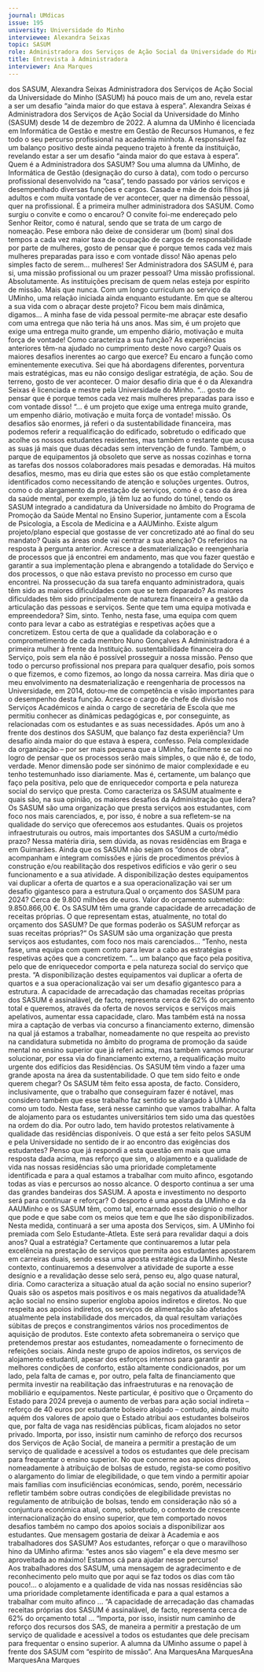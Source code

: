 ```yaml
---
journal: UMdicas 
issue: 195
university: Universidade do Minho
interviewee: Alexandra Seixas
topic: SASUM
role: Administradora dos Serviços de Ação Social da Universidade do Minho (SASUM)
title: Entrevista à Administradora 
interviewer: Ana Marques
---
```


dos SASUM, Alexandra Seixas
Administradora dos Serviços de Ação Social da Universidade do Minho (SASUM) há pouco 
mais de um ano, revela estar a ser um desafio “ainda maior do que estava à espera”.
Alexandra Seixas é Administradora dos 
Serviços de Ação Social da Universidade 
do Minho (SASUM) desde 14 de 
dezembro de 2022.  A alumna da UMinho 
é licenciada em Informática de Gestão e 
mestre em Gestão de Recursos Humanos, 
e fez todo o seu percurso profissional na 
academia minhota. A responsável faz um 
balanço positivo deste ainda pequeno 
trajeto à frente da instituição, revelando 
estar a ser um desafio “ainda maior do 
que estava à espera”.
Quem é a Administradora dos SASUM?
Sou uma alumna da UMinho, de 
Informática de Gestão (designação 
do curso à data), com todo o percurso 
profissional desenvolvido na “casa”, 
tendo passado por vários serviços e 
desempenhado diversas funções e cargos. 
Casada e mãe de dois filhos já adultos 
e com muita vontade de ver acontecer, 
quer na dimensão pessoal, quer na 
profissional.
É a primeira mulher administradora dos 
SASUM. Como surgiu o convite e como 
o encarou?
O convite foi-me endereçado pelo Senhor 
Reitor, como é natural, sendo que se trata 
de um cargo de nomeação. Pese embora 
não deixe de considerar um (bom) sinal 
dos tempos a cada vez maior taxa de 
ocupação de cargos de responsabilidade por parte de mulheres, gosto de pensar 
que é porque temos cada vez mais 
mulheres preparadas para isso e com 
vontade disso! Não apenas pelo simples 
facto de serem... mulheres!
Ser Administradora dos SASUM é, para 
si, uma missão profissional ou um prazer 
pessoal?
Uma missão profissional. Absolutamente. 
As instituições precisam de quem nelas 
esteja por espírito de missão. Mais que 
nunca.
Com um longo curriculum ao serviço 
da UMinho, uma relação iniciada ainda enquanto estudante. Em que se alterou 
a sua vida com o abraçar deste projeto?
Ficou bem mais dinâmica, digamos… A 
minha fase de vida pessoal permite-me 
abraçar este desafio com uma entrega que não teria há uns anos. Mas sim, é 
um projeto que exige uma entrega muito 
grande, um empenho diário, motivação e 
muita força de vontade!
Como caracteriza a sua função? As 
experiências anteriores têm-na ajudado 
no cumprimento deste novo cargo? 
Quais os maiores desafios inerentes ao 
cargo que exerce? 
Eu encaro a função como eminentemente 
executiva. Sei que há abordagens 
diferentes, porventura mais estratégicas, 
mas eu não consigo desligar estratégia, 
de ação. Sou de terreno, gosto de ver 
acontecer. O maior desafio diria que é o da Alexandra Seixas é licenciada e mestre pela Universidade do Minho. 
“... gosto de pensar que 
é porque temos cada vez 
mais mulheres preparadas 
para isso e com vontade 
disso! “... é um projeto que 
exige uma entrega muito 
grande, um empenho diário, 
motivação e muita força de 
vontade!
missão. Os desafios são enormes, já 
referi o da sustentabilidade financeira, 
mas podemos referir a requalificação 
do edificado, sobretudo o edificado que 
acolhe os nossos estudantes residentes, 
mas também o restante que acusa as 
suas já mais que duas décadas sem 
intervenção de fundo. Também, o parque 
de equipamentos já obsoleto que serve 
as nossas cozinhas e torna as tarefas 
dos nossos colaboradores mais pesadas 
e demoradas. Há muitos desafios, 
mesmo, mas eu diria que estes são os 
que estão completamente identificados 
como necessitando de atenção e soluções 
urgentes. Outros, como o do alargamento 
da prestação de serviços, como é o caso da 
área da saúde mental, por exemplo, já têm 
luz ao fundo do túnel, tendo os SASUM 
integrado a candidatura da Universidade 
no âmbito do Programa de Promoção 
da Saúde Mental no Ensino Superior, 
juntamente com a Escola de Psicologia, 
a Escola de Medicina e a AAUMinho.
Existe algum projeto/plano especial que 
gostasse de ver concretizado até ao final 
do seu mandato? Quais as áreas onde vai 
centrar a sua atenção?
Os referidos na resposta à pergunta 
anterior. Acresce a desmaterialização 
e reengenharia de processos que já 
encontrei em andamento, mas que 
vou fazer questão e garantir a sua 
implementação plena e abrangendo a 
totalidade do Serviço e dos processos, o 
que não estava previsto no processo em 
curso que encontrei.
Na prossecução da sua tarefa enquanto 
administradora, quais têm sido as 
maiores dificuldades com que se tem 
deparado?
As maiores dificuldades têm sido 
principalmente de natureza financeira 
e a gestão da articulação das pessoas e 
serviços.
Sente que tem uma equipa motivada e 
empreendedora?
Sim, sinto. Tenho, nesta fase, uma 
equipa com quem conto para levar 
a cabo as estratégias e respetivas 
ações que a concretizem. Estou certa 
de que a qualidade da colaboração e o 
comprometimento de cada membro 
Nuno Gonçalves
A Administradora é a primeira mulher à frente da Instituição. sustentabilidade financeira do Serviço, 
pois sem ela não é possível prosseguir a 
nossa missão. 
Penso que todo o percurso profissional 
nos prepara para qualquer desafio, pois 
somos o que fizemos, e como fizemos, ao 
longo da nossa carreira. Mas diria que o 
meu envolvimento na desmaterialização 
e reengenharia de processos na 
Universidade, em 2014, dotou-me de 
competência e visão importantes para o 
desempenho desta função.
Acresce o cargo de chefe de divisão nos 
Serviços Académicos e ainda o cargo de 
secretária de Escola que me permitiu 
conhecer as dinâmicas pedagógicas e, 
por conseguinte, as relacionadas com os 
estudantes e as suas necessidades.
Após um ano à frente dos destinos 
dos SASUM, que balanço faz desta 
experiência?
Um desafio ainda maior do que estava 
à espera, confesso. Pela complexidade 
da organização – por ser mais pequena 
que a UMinho, facilmente se cai no 
logro de pensar que os processos serão 
mais simples, o que não é, de todo, 
verdade. Menor dimensão pode ser 
sinónimo de maior complexidade e eu 
tenho testemunhado isso diariamente. 
Mas é, certamente, um balanço que faço 
pela positiva, pelo que de enriquecedor 
comporta e pela natureza social do serviço 
que presta. 
Como caracteriza os SASUM atualmente 
e quais são, na sua opinião, os maiores 
desafios da Administração que lidera?
Os SASUM são uma organização que presta 
serviços aos estudantes, com foco nos 
mais carenciados, e, por isso, é nobre a sua refletem-se na qualidade do serviço que 
oferecemos aos estudantes.
Quais os projetos infraestruturais ou 
outros, mais importantes dos SASUM a 
curto/médio prazo?
Nessa matéria diria, sem dúvida, as novas 
residências em Braga e em Guimarães. 
Ainda que os SASUM não sejam os “donos 
de obra”, acompanham e integram 
comissões e júris de procedimentos 
prévios à construção e/ou reabilitação 
dos respetivos edifícios e vão gerir o 
seu funcionamento e a sua atividade. A 
disponibilização destes equipamentos 
vai duplicar a oferta de quartos e a sua 
operacionalização vai ser um desafio 
gigantesco para a estrutura.Qual o orçamento dos SASUM para 2024?
Cerca de 9.800 milhões de euros. Valor do 
orçamento submetido: 9.850.866,00 €.
Os SASUM têm uma grande capacidade de 
arrecadação de receitas próprias. O que 
representam estas, atualmente, no 
total do orçamento dos SASUM? De que 
formas poderão os SASUM reforçar as 
suas receitas próprias?“ Os SASUM são uma organização 
que presta serviços aos estudantes, 
com foco nos mais carenciados...
“Tenho, nesta fase, uma 
equipa com quem conto 
para levar a cabo as 
estratégias e respetivas 
ações que a concretizem. 
“... um balanço que faço 
pela positiva, pelo que de 
enriquecedor comporta 
e pela natureza social do 
serviço que presta. “A disponibilização destes 
equipamentos vai duplicar 
a oferta de quartos e a sua 
operacionalização vai ser 
um desafio gigantesco para 
a estrutura.
A capacidade de arrecadação das 
chamadas receitas próprias dos SASUM 
é assinalável, de facto, representa cerca 
de 62% do orçamento total e queremos, 
através da oferta de novos serviços e 
serviços mais apelativos, aumentar 
essa capacidade, claro. Mas também 
está na nossa mira a captação de verbas 
via concurso a financiamento externo, 
dimensão na qual já estamos a trabalhar, 
nomeadamente no que respeita ao 
previsto na candidatura submetida no 
âmbito do programa de promoção da 
saúde mental no ensino superior que já 
referi acima, mas também vamos procurar 
solucionar, por essa via do financiamento 
externo, a requalificação muito urgente 
dos edifícios das Residências. 
Os SASUM têm vindo a fazer uma grande 
aposta na área da sustentabilidade. O que 
tem sido feito e onde querem chegar?
Os SASUM têm feito essa aposta, de facto. 
Considero, inclusivamente, que o trabalho 
que conseguiram fazer é notável, mas 
considero também que esse trabalho faz 
sentido se alargado à UMinho como um 
todo. Nesta fase, será nesse caminho que 
vamos trabalhar. 
A falta de alojamento para os estudantes 
universitários tem sido uma das questões 
na ordem do dia. Por outro lado, tem 
havido protestos relativamente à 
qualidade das residências disponíveis. 
O que está a ser feito pelos SASUM e pela 
Universidade no sentido de ir ao encontro 
das exigências dos estudantes?
Penso que já respondi a esta questão 
em mais que uma resposta dada acima, 
mas reforço que sim, o alojamento e a 
qualidade de vida nas nossas residências 
são uma prioridade completamente 
identificada e para a qual estamos a 
trabalhar com muito afinco, esgotando 
todas as vias e percursos ao nosso alcance. O desporto continua a ser uma das 
grandes bandeiras dos SASUM. A aposta 
e investimento no desporto será para 
continuar e reforçar?
O desporto é uma aposta da UMinho e 
da AAUMinho e os SASUM têm, como 
tal, encarnado esse desígnio o melhor 
que pode e que sabe com os meios que 
tem e que lhe são disponibilizados. Nesta 
medida, continuará a ser uma aposta dos 
Serviços, sim.
A UMinho foi premiada com Selo 
Estudante-Atleta. Este será para revalidar 
daqui a dois anos? Qual a estratégia?
Certamente que continuaremos a lutar 
pela excelência na prestação de serviços 
que permita aos estudantes apostarem em 
carreiras duais, sendo essa uma aposta 
estratégica da UMinho. Neste contexto, 
continuaremos a desenvolver a atividade 
de suporte a esse desígnio e a revalidação 
desse selo será, penso eu, algo quase 
natural, diria.
Como caracteriza a situação atual da 
ação social no ensino superior? Quais 
são os aspetos mais positivos e os mais 
negativos da atualidade?A ação social no ensino superior 
engloba apoios indiretos e diretos. No 
que respeita aos apoios indiretos, os 
serviços de alimentação são afetados 
atualmente pela instabilidade dos 
mercados, da qual resultam variações 
súbitas de preços e constrangimentos 
vários nos procedimentos de aquisição 
de produtos. Este contexto afeta 
sobremaneira o serviço que pretendemos prestar aos estudantes, nomeadamente o 
fornecimento de refeições sociais.
Ainda neste grupo de apoios indiretos, os 
serviços de alojamento estudantil, apesar 
dos esforços internos para garantir as 
melhores condições de conforto, estão 
altamente condicionados, por um lado, 
pela falta de camas e, por outro, pela falta 
de financiamento que permita investir 
na reabilitação das infraestruturas e na 
renovação de mobiliário e equipamentos.
Neste particular, é positivo que o 
Orçamento do Estado para 2024 preveja 
o aumento de verbas para ação social 
indireta – reforço de 40 euros por 
estudante bolseiro alojado – contudo, 
ainda muito aquém dos valores de apoio 
que o Estado atribui aos estudantes 
bolseiros que, por falta de vaga nas 
residências públicas, ficam alojados no 
setor privado.
Importa, por isso, insistir num caminho 
de reforço dos recursos dos Serviços 
de Ação Social, de maneira a permitir 
a prestação de um serviço de qualidade 
e acessível a todos os estudantes que 
dele precisam para frequentar o ensino 
superior. 
No que concerne aos apoios diretos, 
nomeadamente à atribuição de bolsas 
de estudo, regista-se como positivo o 
alargamento do limiar de elegibilidade, 
o que tem vindo a permitir apoiar mais 
famílias com insuficiências económicas, 
sendo, porém, necessário refletir também 
sobre outras condições de elegibilidade 
previstas no regulamento de atribuição 
de bolsas, tendo em consideração não 
só a conjuntura económica atual, como, 
sobretudo, o contexto de crescente 
internacionalização do ensino superior, 
que tem comportado novos desafios 
também no campo dos apoios sociais a 
disponibilizar aos estudantes.
Que mensagem gostaria de deixar 
à Academia e aos trabalhadores dos 
SASUM?
Aos estudantes, reforçar o que o 
maravilhoso hino da UMinho afirma: 
“estes anos são viagem” e ela deve 
mesmo ser aproveitada ao máximo! 
Estamos cá para ajudar nesse percurso!  
Aos trabalhadores dos SASUM, uma 
mensagem de agradecimento e de 
reconhecimento pelo muito que por aqui 
se faz todos os dias com tão pouco!... o alojamento e a qualidade de vida nas nossas residências 
são uma prioridade completamente identificada e para a 
qual estamos a trabalhar com muito afinco ...
“A capacidade de 
arrecadação das chamadas 
receitas próprias dos 
SASUM é assinalável, de 
facto, representa cerca de 
62% do orçamento total ...
“Importa, por isso, insistir 
num caminho de reforço 
dos recursos dos SAS, 
de maneira a permitir a 
prestação de um serviço 
de qualidade e acessível 
a todos os estudantes 
que dele precisam para 
frequentar o ensino 
superior. A alumna da UMinho assume o papel à frente dos SASUM com “espírito de missão”. 
Ana MarquesAna MarquesAna MarquesAna Marques